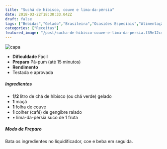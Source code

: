 ```yaml
---
title: "Suchá de hibisco, couve e lima-da-pérsia"
date: 2018-03-22T18:30:33.042Z
draft: false
tags: ["Bebidas","Gelado","Brasileira","Ocasiões Especiais","Alimentação"]
categories: ["Receitas"]
featured_image: "/post/sucha-de-hibisco-couve-e-lima-da-persia.f39e12c4.jpg"
---
```


![capa](/post/sucha-de-hibisco-couve-e-lima-da-persia.f39e12c4.jpg)

*   **Dificuldade** Fácil
*   **Preparo** Pá-pum (até 15 minutos)
*   **Rendimento**
*   Testada e aprovada
    

##### Ingredientes

*   **1/2** litro de chá de hibisco (ou chá verde) gelado
*   **1** maçã
*   **1** folha de couve
*   **1** colher (café) de gengibre ralado
*   • lima-da-pérsia suco de 1 fruta

##### Modo de Preparo

Bata os ingredientes no liquidificador, coe e beba em seguida.
